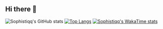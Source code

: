 ## Hi there 👋

<!--
**Sophistiqq/Sophistiqq** is a ✨ _special_ ✨ repository because its `README.md` (this file) appears on your GitHub profile.

Here are some ideas to get you started:

- 🔭 I’m currently working on ...
- 🌱 I’m currently learning ...
- 👯 I’m looking to collaborate on ...
- 🤔 I’m looking for help with ...
- 💬 Ask me about ...
- 📫 How to reach me: ...
- 😄 Pronouns: ...
- ⚡ Fun fact: ...
-->
![Sophistiqq's GitHub stats](https://github-readme-stats.vercel.app/api?username=Sophistiqq&show_icons=true&theme=radical)
[![Top Langs](https://github-readme-stats.vercel.app/api/top-langs/?username=Sophistiqq&layout=donut&show_icons=true&theme=radical)](https://github.com/anuraghazra/github-readme-stats)
[![Sophistiqq's WakaTime stats](https://github-readme-stats.vercel.app/api/wakatime?username=Sophistiqq)](https://github.com/anuraghazra/github-readme-stats)
